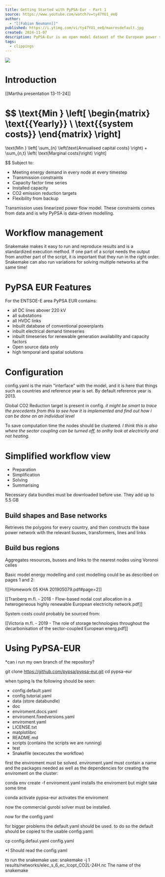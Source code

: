 ```yaml
---
title: Getting Started with PyPSA-Eur - Part 1
source: https://www.youtube.com/watch?v=ty47YU1_eeQ
author:
  - "[[Fabian Neumann]]"
published: https://i.ytimg.com/vi/ty47YU1_eeQ/maxresdefault.jpg
created: 2024-11-07
description: PyPSA-Eur is an open model dataset of the European power system at the transmission network level that covers the full ENTSO-E area. It contains alternating ...
tags:
  - clippings
---
```

![](https://www.youtube.com/watch?v=ty47YU1_eeQ)

# Introduction

[[Martha presentation 13-11-24]] 
 
$$
\text{Min } 
\left[
\begin{matrix}
\text{{Yearly}} \\
\text{{system costs}}
\end{matrix}
\right]
=
\text{Min }
\left[
\sum_{n} \left(\text{Annualised capital costs} \right)
+
\sum_{n,t} \left( \text{Marginal costs}\right)
\right]

$$
Subject to:

- Meeting energy demand in every node at every timestep
- Transmission constraints
- Capacity factor time series
- Installed capacity
- CO2 emission reduction targets
- Flexibility from backup

Transmission uses linearized power flow model. These constraints comes from data and is why PyPSA is data-driven modelling.

# Workflow management

Snakemake  makes it easy to run and reproduce results and is a standardized execution method.  If one part of a script needs the output from another part of the script, it is important that they run in the right order. Snakemake can also run variations for solving multiple networks at the same time!

# PyPSA EUR Features

For the ENTSOE-E area PyPSA EUR contains:
- all DC lines abover 220 kV
- all substations
- all HVDC links
- Inbuilt database of conventional powerplants
- inbuilt electrical demand timeseries
- inbuilt timeseries for renewable generation availability and capacity factors
- Open source data only
- high temporal and spatial solutions

# Configuration

config.yaml is the main "interface" with the model, and it is here that things such as countries and reference year is set. By default reference year is 2013.

Global CO2 Reduction target is present in config. *it might be smart to trace the precedents from this to see how it is implemented and find out how i can be done on an individual level*

To save computation time the nodes should be clustered. *I think this is also where the sector coupling can be turned off, to onlhy look at electricity and not heating.*

# Simplified workflow view

- Preparation
- Simplification
- Solving
- Summarising

Necessary data bundles must be downloaded before use. They add up to 5.5 GB

## Build shapes and Base networks
Retrieves the polygons for every country, and then constructs the base power network with the relevant busses, transformers, lines and links

## Build bus regions
Aggregates resources, busses and links to the nearest nodes using Voronoi celles





Basic model energy modelling and cost modelling could be as described on pages 1 and 2:

![[Homework 05 KHA 201905079.pdf#page=2]]

[[Tranberg m.fl. - 2018 - Flow-based nodal cost allocation in a heterogeneous highly renewable European electricity network.pdf]]

System costs could probably be sourced from:

[[Victoria m.fl. - 2019 - The role of storage technologies throughout the decarbonisation of the sector-coupled European energ.pdf]]


# Using PyPSA-EUR

*can i run my own branch of the repository?

git clone https://github.com/pypsa/pypsa-eur.git
cd pypsa-eur

when typing ls the following should be seen:
- config.default.yaml
- config.tutorial.yaml
- data (store databundle)
- doc
- enviroment.docs.yaml
- enviroment.fixedversions.yaml
- enviroment.yaml
- LICENSE.txt
- matplotlibrc
- README.md
- scripts (contains the scripts we are running)
- test
- Snakefile (excecutes the workflow)


first the enviroment must be solved. enviroment.yaml must contain a name and the packages needed as well as the dependencies for creating the enviroment on the cluster:

conda env create -f enviroment.yaml
installs the enviroment but might take some time

conda activate pypsa-eur
activates the enviroment

now the commercial gurobi solver must be installed.

now for the config.yaml

for bigger problems the default.yaml should be used. to do so the default should be copied to the usable config.yaml:

cp config.defaul.yaml config.yaml

*I Should read the config.yaml

to run the snakemake use:
snakemake -j 1 results/networks/elec_s_6_ec_lcopt_CO2L-24H.nc
The name of the snakemake






